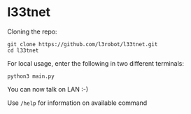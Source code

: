 # l33tnet

Cloning the repo:
```Shell
git clone https://github.com/l3robot/l33tnet.git
cd l33tnet
```

For local usage, enter the following in two different terminals:
```Shell
python3 main.py
```
You can now talk on LAN :-)

Use `/help` for information on available command

